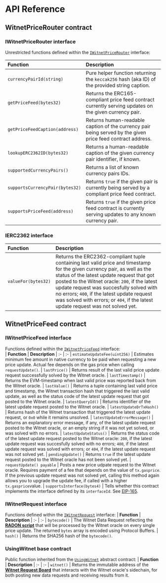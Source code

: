 # API Reference

## WitnetPriceRouter contract
### IWitnetPriceRouter interface
Unrestricted functions defined within the [`IWitnetPriceRouter`](https://github.com/witnet/witnet-solidity-bridge/blob/master/contracts/interfaces/IWitnetPriceRouter.sol) interface:

| **Function** | **Description**
| :- | :-
| `currencyPairId(string)` | Pure helper function returning the `keccak256` hash (aka ID) of the provided string caption.
| `getPriceFeed(bytes32)` | Returns the ERC165-compliant price feed contract currently serving updates on the given currency pair.
| `getPriceFeedCaption(address)` | Returns human-readable caption of the currency pair being served by the given price feed contract address.
| `lookupERC2362ID(bytes32)` | Returns a human-readable caption of the given currency pair identifier, if known.
| `supportedCurrencyPairs()` | Returns a list of known currency pairs IDs.
| `supportsCurrencyPair(bytes32)` | Returns `true` if the given pair is currently being served by a compliant price feed contract.
| `supportsPriceFeed(address)` | Returns `true` if the given price feed contract is currently serving updates to any known currency pair.

### IERC2362 interface

| **Function** | **Description**
| :- | :-
| `valueFor(bytes32)` | Returns the ERC2362-compliant tuple containing last valid price and timestamp for the given currency pair, as well as the status of the latest update request that got posted to the Witnet oracle: `200`, if the latest update request was succesfully solved with no errors; `400`, if the latest update request was solved with errors; or `404`, if the latest update request was not solved yet.

## WitnetPriceFeed contract
### IWitnetPriceFeed interface
Functions defined within the [`IWitnetPriceFeed`](https://github.com/witnet/witnet-solidity-bridge/blob/master/contracts/interfaces/IWitnetPriceFeed.sol) interface:    
| **Function** | **Description**
| :- | :-
| `estimateUpdateFee(uint256)` | Estimates minimum fee amount in native currency to be paid when requesting a new price update. Actual fee depends on the gas price when calling `requestUpdate()`.
| `lastPrice()` | Returns result of the last valid price update request successfully solved by the Witnet oracle.
| `lastTimestamp()` | Returns the EVM-timestamp when last valid price was reported back from the Witnet oracle.
| `lastValue()` | Returns a tuple containing last valid price and timestamp, the Witnet transaction hash that triggered the last valid update, as well as the status code of the latest update request that got posted to the Witnet oracle.
| `latestQueryId()` | Returns identifier of the latest update request posted to the Witnet oracle.
| `latestUpdateDrTxHash()` | Returns hash of the Witnet transaction that triggered the latest update request, or `0x0` while it remains unsolved.
| `latestUpdateErrorMessage()` | Returns an explanatory error message, if any, of the latest update request posted to the Witnet oracle, or an empty string if it was not yet solved, or was solved with no errors.
| `latestUpdateStatus()` | Returns the status code of the latest update request posted to the Witnet oracle: `200`, if the latest update request was succesfully solved with no errors; `400`, if the latest update request was solved with errors; or `404`, if the latest update request was not solved yet.
| `pendingUpdate()` | Returns `true` if the latest update request posted to the Witnet oracle has not been solved yet.
| `requestUpdate() payable` | Posts a new price udpate request to the Witnet oracle. Requires payment of a fee that depends on the value of `tx.gasprice`. If the previous update request was not solved yet, calling this method again allows you to upgrade the update fee, if called with a higher `tx.gasprice`value.
| `supportsInterface(bytes4)` | Tells whether this contract implements the interface defined by its `interfaceId`. See [EIP-165](https://eips.ethereum.org/EIPS/eip-165#how-interfaces-are-identified).

### IWitnetRequest interface
Functions defined within the [`IWitnetRequest`](https://github.com/witnet/witnet-solidity-bridge/blob/master/contracts/interfaces/IWitnetRequest.sol) interface:
| **Function** | **Description**
| :- | :-
| `bytecode()` | The Witnet Data Request reflecting the [**RADON script**](../apis-and-http-get-post-oracle/api-reference.md) that will be processed by the Witnet oracle on every single price update. The returned `bytes` array is encoded using Protocol Buffers.
| `hash()` | Returns the SHA256 hash of the `bytecode()`. 

### UsingWitnet base contract
Public function inherited from the [`UsingWitnet`](https://github.com/witnet/witnet-solidity-bridge/blob/master/contracts/UsingWitnet.sol) abstract contract:
| **Function** | **Description**
| :- | :-
| `witnet()` | Returns the immutable address of the [**Witnet Request Board**](../apis-and-http-get-post-oracle/witnet-request-board.md) that interacts with the Witnet oracle's sidechain, for both posting new data requests and receiving results from it.
